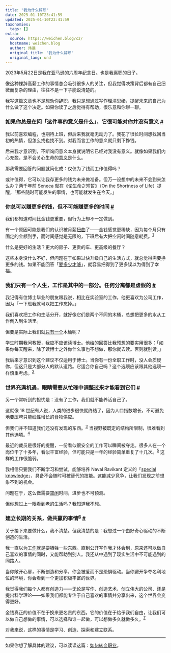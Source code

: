 ```yaml
---
title: "我为什么辞职"
date: 2025-01-10T23:41:59
updated: 2025-01-10T23:41:59
taxonomies:
  tags: []
extra:
  source: https://weichen.blog/cz/
  hostname: weichen.blog
  author: 炜晨
  original_title: "我为什么辞职"
  original_lang: und
---
```

2023年5月22日是我在亚马逊的六周年纪念日。也是我离职的日子。

像这种裸辞高薪工作的事情总会吸引很多人的关注，但我觉得决策背后都有自己细微而复杂的理由，往往不是一下子能说清楚的。

我写这篇文章也不是想劝你辞职，我只是想通过写作理清思绪，提醒未来的自己为什么做了这个决定。如果你读了之后觉得有帮助，很乐意和你聊一聊。

### 如果你总是在问「这件事的意义是什么」，它很可能对你并没有意义 [#](https://weichen.blog/cz/#%e5%a6%82%e6%9e%9c%e4%bd%a0%e6%80%bb%e6%98%af%e5%9c%a8%e9%97%ae%e8%bf%99%e4%bb%b6%e4%ba%8b%e7%9a%84%e6%84%8f%e4%b9%89%e6%98%af%e4%bb%80%e4%b9%88%e5%ae%83%e5%be%88%e5%8f%af%e8%83%bd%e5%af%b9%e4%bd%a0%e5%b9%b6%e6%b2%a1%e6%9c%89%e6%84%8f%e4%b9%89)

我以前喜欢编程，也期待上班，但后来我就毫无动力了。我花了很长时间想找回当初的热情，但怎么找也找不到。对我而言工作的意义就只剩下挣钱。

后来我才意识到，不断询问意义本身就说明它已经对我没有意义。就像如果我们内心充盈，是不会关心生命的[意义](https://weichen.blog/lp2/)是什么。

那我需要回答的问题就简化成：仅仅为了钱而工作值得吗？

或许值得，它可以让我存更多的钱为未来做准备。但万一设想中的未来不会到来怎么办？两千年前 Seneca 就在《论生命之短暂》（On the Shortness of Life）提醒，「那些随时可能发生的事情，也可能就发生在今天。」

### 你总可以赚更多的钱，但不可能赚更多的时间 [#](https://weichen.blog/cz/#%e4%bd%a0%e6%80%bb%e5%8f%af%e4%bb%a5%e8%b5%9a%e6%9b%b4%e5%a4%9a%e7%9a%84%e9%92%b1%e4%bd%86%e4%b8%8d%e5%8f%af%e8%83%bd%e8%b5%9a%e6%9b%b4%e5%a4%9a%e7%9a%84%e6%97%b6%e9%97%b4)

我们都知道时间比金钱更重要，但行为上却不一定做到。

有一个原因可能是我们的认识被月薪[扭曲](https://weichen.blog/tw/)了——金钱感觉更稀缺，因为每个月只有固定的金额到手，而时间感觉是无限的，下班后有大把空闲时间随意耗费。<sup id="fnref:1"><a href="https://weichen.blog/cz/#fn:1" role="doc-noteref">1</a></sup>

什么是更好的生活？更大的房子、更贵的车、更高级的餐厅？

这些本身没什么不好，但问题在于如果过快升级自己的生活方式，就总觉得需要挣更多的钱。如果不能回答「[要多少才够](https://weichen.blog/enough/)」，就容易把得到了更多误以为得到了幸福。

### 我们只有一个人生，工作是其中的一部分。任何分离都是虚假的 [#](https://weichen.blog/cz/#%e6%88%91%e4%bb%ac%e5%8f%aa%e6%9c%89%e4%b8%80%e4%b8%aa%e4%ba%ba%e7%94%9f%e5%b7%a5%e4%bd%9c%e6%98%af%e5%85%b6%e4%b8%ad%e7%9a%84%e4%b8%80%e9%83%a8%e5%88%86%e4%bb%bb%e4%bd%95%e5%88%86%e7%a6%bb%e9%83%bd%e6%98%af%e8%99%9a%e5%81%87%e7%9a%84)

我记得有位博士毕业的朋友跟我说，相比在实验室的工作，他更喜欢为公司工作，因为「一下班我就可以把工作忘掉。」

我们喜欢把工作和生活分开，就好像它们是两个不同的木桶，总想把更多的水从工作倒入到生活里。

但要是实际上我们就[只有一个](https://weichen.blog/money-is-life-energy)木桶呢？

学生时期我问教授，我应不应该读博士。他给的回答比我预想的要实用很多：「如果你每天醒来，除了读博士之外你什么事也不想做，那你就去读。否则就别读。」

我后来才意识到这个建议不仅适用于博士。当你有一份全职工作时，没人会质疑你，但这只是大部分人的默认道路。它适合你自己吗？这个选项应该跟其他选项一样慎重考虑。<sup id="fnref:2"><a href="https://weichen.blog/cz/#fn:2" role="doc-noteref">2</a></sup>

### 世界充满机遇，眼睛需要从忙碌中调整过来才能看到它们 [#](https://weichen.blog/cz/#%e4%b8%96%e7%95%8c%e5%85%85%e6%bb%a1%e6%9c%ba%e9%81%87%e7%9c%bc%e7%9d%9b%e9%9c%80%e8%a6%81%e4%bb%8e%e5%bf%99%e7%a2%8c%e4%b8%ad%e8%b0%83%e6%95%b4%e8%bf%87%e6%9d%a5%e6%89%8d%e8%83%bd%e7%9c%8b%e5%88%b0%e5%ae%83%e4%bb%ac)

另一个常听到的担忧是：没有了工作，我们就不能养活自己了。

这就像 18 世纪有人说，人类的进步很快就终结了，因为人口指数增长，不可避免地要压垮只能线性增长的食物供应。

但我们并不知道我们还没有发现的东西。<sup id="fnref:3"><a href="https://weichen.blog/cz/#fn:3" role="doc-noteref">3</a></sup> 当视野被既定的结构所限制，很难看到其他选项。<sup id="fnref:4"><a href="https://weichen.blog/cz/#fn:4" role="doc-noteref">4</a></sup>

最近的裁员是很好的提醒，一份看似很安全的工作可以瞬间被夺走。很多人在一个岗位干了十多年，看似丰富经验，但可能只是一年的经验简单重复了十几次。<sup id="fnref:5"><a href="https://weichen.blog/cz/#fn:5" role="doc-noteref">5</a></sup> 这样的工作很脆弱。

我相信只要我们不断学习和尝试，能够培养 Naval Ravikant 定义的「[special knowledge](https://nav.al/specific-knowledge)」，具备不会随时可被替代的技能。这能减少竞争，让我们发现之前想象不到的机会。

问题在于，这么做需要[空闲](https://weichen.blog/no-busy)时间，进步也不可预测。

但你想过上一眼看到老的生活吗？我知道我不想。

### 建立长期的关系，做共赢的事情<sup id="fnref:6"><a href="https://weichen.blog/cz/#fn:6" role="doc-noteref">6</a></sup> [#](https://weichen.blog/cz/#%e5%bb%ba%e7%ab%8b%e9%95%bf%e6%9c%9f%e7%9a%84%e5%85%b3%e7%b3%bb%e5%81%9a%e5%85%b1%e8%b5%a2%e7%9a%84%e4%ba%8b%e6%83%85lt)

关于接下来要做什么，我不清楚。但我清楚的是：我想过一个由好奇心驱动的不断创造的生活。

我一直以为[工作](https://weichen.blog/work)就是要牺牲一些东西。直到公开写作我才体会到，原来还可以做自己喜欢的事情的同时，又能帮助到别人。我还从中遇到了现实生活中不可能遇到的同路人。

当你敞开心扉，不断创造和分享，你会被爱而不是恐惧驱动。当你避开争夺名利地位的环境，你会看到一个更加积极丰富的世界。

我觉得我们每个人都有创造力——无论是写作、创造艺术、创立伟大的公司、还是提出科学理论——如果我们都能专注于自己喜欢的事情并分享出来，这个世界会变得更好。

金钱真正的价值不在于换来更名贵的东西。它的价值在于给予我们自由，让我们可以做自己想做的事情，可以选择和谁一起做，可以想做多久就做多久。<sup id="fnref:7"><a href="https://weichen.blog/cz/#fn:7" role="doc-noteref">7</a></sup>

对我来说，这样的事情是学习、创造、探索和建立联系。

---

如果你想了解具体的建议，可以读读这篇：[如何转变职业](https://weichen.blog/career-change/)。
